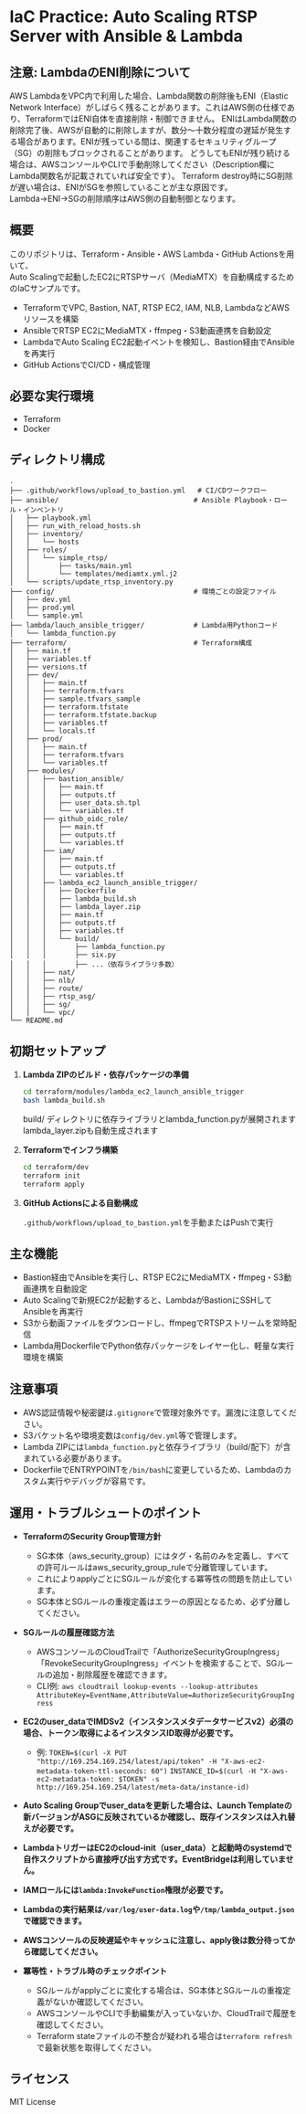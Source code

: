 # IaC Practice: Auto Scaling RTSP Server with Ansible & Lambda

## 注意: LambdaのENI削除について

AWS LambdaをVPC内で利用した場合、Lambda関数の削除後もENI（Elastic Network Interface）がしばらく残ることがあります。これはAWS側の仕様であり、TerraformではENI自体を直接削除・制御できません。
ENIはLambda関数の削除完了後、AWSが自動的に削除しますが、数分～十数分程度の遅延が発生する場合があります。ENIが残っている間は、関連するセキュリティグループ（SG）の削除もブロックされることがあります。
どうしてもENIが残り続ける場合は、AWSコンソールやCLIで手動削除してください（Description欄にLambda関数名が記載されていれば安全です）。
Terraform destroy時にSG削除が遅い場合は、ENIがSGを参照していることが主な原因です。Lambda→ENI→SGの削除順序はAWS側の自動制御となります。

## 概要

このリポジトリは、Terraform・Ansible・AWS Lambda・GitHub Actionsを用いて、  
Auto Scalingで起動したEC2にRTSPサーバ（MediaMTX）を自動構成するためのIaCサンプルです。

- TerraformでVPC, Bastion, NAT, RTSP EC2, IAM, NLB, LambdaなどAWSリソースを構築
- AnsibleでRTSP EC2にMediaMTX・ffmpeg・S3動画連携を自動設定
- LambdaでAuto Scaling EC2起動イベントを検知し、Bastion経由でAnsibleを再実行
- GitHub ActionsでCI/CD・構成管理

## 必要な実行環境

- Terraform
- Docker

## ディレクトリ構成

```
.
├── .github/workflows/upload_to_bastion.yml   # CI/CDワークフロー
├── ansible/                                 # Ansible Playbook・ロール・インベントリ
│   ├── playbook.yml
│   ├── run_with_reload_hosts.sh
│   ├── inventory/
│   │   └── hosts
│   ├── roles/
│   │   └── simple_rtsp/
│   │       ├── tasks/main.yml
│   │       └── templates/mediamtx.yml.j2
│   └── scripts/update_rtsp_inventory.py
├── config/                                  # 環境ごとの設定ファイル
│   ├── dev.yml
│   ├── prod.yml
│   └── sample.yml
├── lambda/lauch_ansible_trigger/            # Lambda用Pythonコード
│   └── lambda_function.py
├── terraform/                               # Terraform構成
│   ├── main.tf
│   ├── variables.tf
│   ├── versions.tf
│   ├── dev/
│   │   ├── main.tf
│   │   ├── terraform.tfvars
│   │   ├── sample.tfvars_sample
│   │   ├── terraform.tfstate
│   │   ├── terraform.tfstate.backup
│   │   ├── variables.tf
│   │   └── locals.tf
│   ├── prod/
│   │   ├── main.tf
│   │   ├── terraform.tfvars
│   │   └── variables.tf
│   ├── modules/
│   │   ├── bastion_ansible/
│   │   │   ├── main.tf
│   │   │   ├── outputs.tf
│   │   │   ├── user_data.sh.tpl
│   │   │   └── variables.tf
│   │   ├── github_oidc_role/
│   │   │   ├── main.tf
│   │   │   ├── outputs.tf
│   │   │   └── variables.tf
│   │   ├── iam/
│   │   │   ├── main.tf
│   │   │   ├── outputs.tf
│   │   │   └── variables.tf
│   │   ├── lambda_ec2_launch_ansible_trigger/
│   │   │   ├── Dockerfile
│   │   │   ├── lambda_build.sh
│   │   │   ├── lambda_layer.zip
│   │   │   ├── main.tf
│   │   │   ├── outputs.tf
│   │   │   ├── variables.tf
│   │   │   └── build/
│   │   │       ├── lambda_function.py
│   │   │       ├── six.py
│   │   │       ├── ...（依存ライブラリ多数）
│   │   ├── nat/
│   │   ├── nlb/
│   │   ├── route/
│   │   ├── rtsp_asg/
│   │   ├── sg/
│   │   └── vpc/
└── README.md
```

## 初期セットアップ

1. **Lambda ZIPのビルド・依存パッケージの準備**

   ```sh
   cd terraform/modules/lambda_ec2_launch_ansible_trigger
   bash lambda_build.sh
   ```
   build/ ディレクトリに依存ライブラリとlambda_function.pyが展開されます
   lambda_layer.zipも自動生成されます

2. **Terraformでインフラ構築**

   ```sh
   cd terraform/dev
   terraform init
   terraform apply
   ```

3. **GitHub Actionsによる自動構成**

   `.github/workflows/upload_to_bastion.yml`を手動またはPushで実行

## 主な機能

- Bastion経由でAnsibleを実行し、RTSP EC2にMediaMTX・ffmpeg・S3動画連携を自動設定
- Auto Scalingで新規EC2が起動すると、LambdaがBastionにSSHしてAnsibleを再実行
- S3から動画ファイルをダウンロードし、ffmpegでRTSPストリームを常時配信
- Lambda用DockerfileでPython依存パッケージをレイヤー化し、軽量な実行環境を構築

## 注意事項

- AWS認証情報や秘密鍵は`.gitignore`で管理対象外です。漏洩に注意してください。
- S3バケット名や環境変数は`config/dev.yml`等で管理します。
- Lambda ZIPには`lambda_function.py`と依存ライブラリ（build/配下）が含まれている必要があります。
- DockerfileでENTRYPOINTを`/bin/bash`に変更しているため、Lambdaのカスタム実行やデバッグが容易です。


## 運用・トラブルシュートのポイント

- **TerraformのSecurity Group管理方針**
  - SG本体（aws_security_group）にはタグ・名前のみを定義し、すべての許可ルールはaws_security_group_ruleで分離管理しています。
  - これによりapplyごとにSGルールが変化する冪等性の問題を防止しています。
  - SG本体とSGルールの重複定義はエラーの原因となるため、必ず分離してください。

- **SGルールの履歴確認方法**
  - AWSコンソールのCloudTrailで「AuthorizeSecurityGroupIngress」「RevokeSecurityGroupIngress」イベントを検索することで、SGルールの追加・削除履歴を確認できます。
  - CLI例: `aws cloudtrail lookup-events --lookup-attributes AttributeKey=EventName,AttributeValue=AuthorizeSecurityGroupIngress`

- **EC2のuser_dataでIMDSv2（インスタンスメタデータサービスv2）必須の場合、トークン取得によるインスタンスID取得が必要です。**
  - 例: `TOKEN=$(curl -X PUT "http://169.254.169.254/latest/api/token" -H "X-aws-ec2-metadata-token-ttl-seconds: 60")`
        `INSTANCE_ID=$(curl -H "X-aws-ec2-metadata-token: $TOKEN" -s http://169.254.169.254/latest/meta-data/instance-id)`

- **Auto Scaling Groupでuser_dataを更新した場合は、Launch Templateの新バージョンがASGに反映されているか確認し、既存インスタンスは入れ替えが必要です。**

- **LambdaトリガーはEC2のcloud-init（user_data）と起動時のsystemdで自作スクリプトから直接呼び出す方式です。EventBridgeは利用していません。**

- **IAMロールには`lambda:InvokeFunction`権限が必要です。**

- **Lambdaの実行結果は`/var/log/user-data.log`や`/tmp/lambda_output.json`で確認できます。**

- **AWSコンソールの反映遅延やキャッシュに注意し、apply後は数分待ってから確認してください。**

- **冪等性・トラブル時のチェックポイント**
  - SGルールがapplyごとに変化する場合は、SG本体とSGルールの重複定義がないか確認してください。
  - AWSコンソールやCLIで手動編集が入っていないか、CloudTrailで履歴を確認してください。
  - Terraform stateファイルの不整合が疑われる場合は`terraform refresh`で最新状態を取得してください。

## ライセンス

MIT License